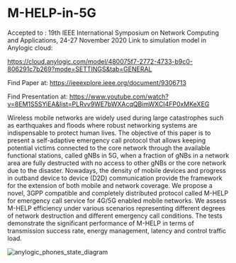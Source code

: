 # M-HELP-in-5G
Accepted to : 19th IEEE International Symposium on Network Computing and Applications, 24-27 November 2020
Link to simulation model in Anylogic cloud: 

https://cloud.anylogic.com/model/480075f7-2772-4733-b9c0-806291c7b269?mode=SETTINGS&tab=GENERAL

Find Paper at: https://ieeexplore.ieee.org/document/9306713

Find Presentation at: https://www.youtube.com/watch?v=8EM1S5SYiEA&list=PLRvv9WE7bWXAcqQBimWXCI4FP0xMKeXEG

Wireless mobile networks are widely used during large catastrophes such as earthquakes and floods where robust networking systems are indispensable to protect human lives.
The objective of this paper is to present a self-adaptive emergency call protocol that allows keeping potential victims connected to the core network through the available functional stations, called gNBs in 5G, when a fraction of gNBs in a network area are fully destructed with no access to other gNBs or the core network due to the disaster.
Nowadays, the density of mobile devices and progress in outband device to device (D2D) communication provide the framework for the extension of both mobile and
network coverage. We propose a novel, 3GPP compatible and completely distributed protocol called M-HELP for emergency call service for 4G/5G enabled mobile networks.
We assess M-HELP efficiency under various scenarios representing different degrees of network destruction and different emergency call conditions. The tests demonstrate the significant performance of M-HELP in terms of transmission success rate, energy management, latency and control traffic load.


![anylogic_phones_state_diagram](https://user-images.githubusercontent.com/42689768/174332260-4811efa2-5e77-421f-9e22-34b23e1b13db.PNG)
